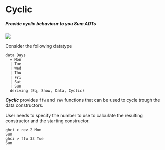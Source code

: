 # Cyclic

##### Provide cyclic behaviour to you Sum ADTs


![](https://i.stack.imgur.com/06m8k.jpg)


Consider the following datatype

```
data Days
  = Mon
  | Tue
  | Wed
  | Thu
  | Fri
  | Sat
  | Sun
  deriving (Eq, Show, Data, Cyclic)
```

***Cyclic*** provides `ffw` and `rev` functions that can be used to cycle trough the data constructors.

User needs to specify the number to use to calculate the resulting constructor and the starting constructor.

```
ghci > rev 2 Mon
Sun
ghci > ffw 33 Tue
Sun
```
